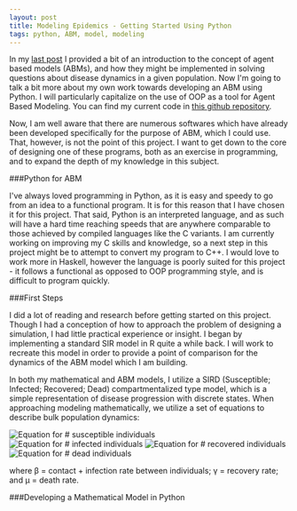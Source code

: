 ```yaml
---
layout: post
title: Modeling Epidemics - Getting Started Using Python
tags: python, ABM, model, modeling
---
```

In my [last post](/blog/2015/12/13/agent-based-modeling/) I provided a bit of an introduction to the concept of agent based models (ABMs), and how they might be implemented in solving questions about disease dynamics in a given population. Now I'm going to talk a bit more about my own work towards developing an ABM using Python. I will particularly capitalize on the use of OOP as a tool for Agent Based Modeling. You can find my current code in [this github repository](https://github.com/jpoles1/disease).

Now, I am well aware that there are numerous softwares which have already been developed specifically for the purpose of ABM, which I could use. That, however, is not the point of this project. I want to get down to the core of designing one of these programs, both as an exercise in programming, and to expand the depth of my knowledge in this subject.

<!-- more -->

###Python for ABM

I've always loved programming in Python, as it is easy and speedy to go from an idea to a functional program. It is for this reason that I have chosen it for this project. That said, Python is an interpreted language, and as such will have a hard time reaching speeds that are anywhere comparable to those achieved by compiled languages like the C variants. I am currently working on improving my C skills and knowledge, so a next step in this project might be to attempt to convert my program to C++. I would love to work more in Haskell, however the language is poorly suited for this project - it follows a functional as opposed to OOP programming style, and is difficult to program quickly.

###First Steps

I did a lot of reading and research before getting started on this project. Though I had a conception of how to approach the problem of designing a simulation, I had little practical experience or insight. I began by implementing a standard SIR model in R quite a while back. I will work to recreate this model in order to provide a point of comparison for the dynamics of the ABM model which I am building.

In both my mathematical and ABM models, I utilize a SIRD (Susceptible; Infected; Recovered; Dead) compartmentalized type model, which is a simple representation of disease progression with discrete states. When approaching modeling mathematically, we utilize a set of equations to describe bulk population dynamics:

![Equation for # susceptible individuals](/blog/public/img/2015-12-13-Python-ABM-1/deltaS.png "Susceptible Equation")
![Equation for # infected individuals](/blog/public/img/2015-12-13-Python-ABM-1/deltaI.png "Infected Equation")
![Equation for # recovered individuals](/blog/public/img/2015-12-13-Python-ABM-1/deltaR.png "Resistant Equation")
![Equation for # dead individuals](/blog/public/img/2015-12-13-Python-ABM-1/deltaD.png "Dead Equation")

where β = contact + infection rate between individuals; γ = recovery rate; and μ = death rate.

###Developing a Mathematical Model in Python
